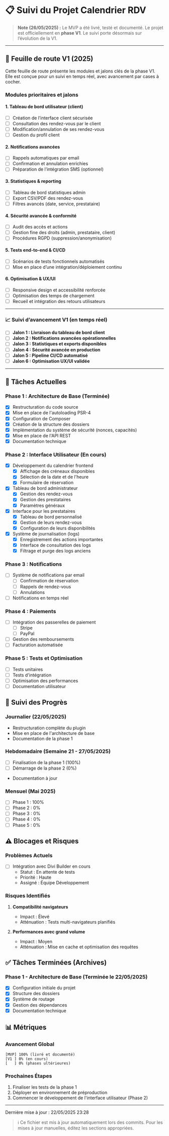# 📋 Suivi du Projet Calendrier RDV

> **Note (26/05/2025) :**
> Le MVP a été livré, testé et documenté. Le projet est officiellement en **phase V1**. Le suivi porte désormais sur l’évolution de la V1.

---

## 🚀 Feuille de route V1 (2025)

Cette feuille de route présente les modules et jalons clés de la phase V1. Elle est conçue pour un suivi en temps réel, avec avancement par cases à cocher.

### Modules prioritaires et jalons

#### 1. Tableau de bord utilisateur (client)
- [ ] Création de l’interface client sécurisée
- [ ] Consultation des rendez-vous par le client
- [ ] Modification/annulation de ses rendez-vous
- [ ] Gestion du profil client

#### 2. Notifications avancées
- [ ] Rappels automatiques par email
- [ ] Confirmation et annulation enrichies
- [ ] Préparation de l’intégration SMS (optionnel)

#### 3. Statistiques & reporting
- [ ] Tableau de bord statistiques admin
- [ ] Export CSV/PDF des rendez-vous
- [ ] Filtres avancés (date, service, prestataire)

#### 4. Sécurité avancée & conformité
- [ ] Audit des accès et actions
- [ ] Gestion fine des droits (admin, prestataire, client)
- [ ] Procédures RGPD (suppression/anonymisation)

#### 5. Tests end-to-end & CI/CD
- [ ] Scénarios de tests fonctionnels automatisés
- [ ] Mise en place d’une intégration/déploiement continu

#### 6. Optimisation & UX/UI
- [ ] Responsive design et accessibilité renforcée
- [ ] Optimisation des temps de chargement
- [ ] Recueil et intégration des retours utilisateurs

---

### 📈 Suivi d’avancement V1 (en temps réel)

- [ ] **Jalon 1 : Livraison du tableau de bord client**
- [ ] **Jalon 2 : Notifications avancées opérationnelles**
- [ ] **Jalon 3 : Statistiques et exports disponibles**
- [ ] **Jalon 4 : Sécurité avancée en production**
- [ ] **Jalon 5 : Pipeline CI/CD automatisé**
- [ ] **Jalon 6 : Optimisation UX/UI validée**

---

## 📌 Tâches Actuelles

### Phase 1 : Architecture de Base (Terminée)
- [x] Restructuration du code source
- [x] Mise en place de l'autoloading PSR-4
- [x] Configuration de Composer
- [x] Création de la structure des dossiers
- [x] Implémentation du système de sécurité (nonces, capacités)
- [x] Mise en place de l'API REST
- [x] Documentation technique

### Phase 2 : Interface Utilisateur (En cours)
- [x] Développement du calendrier frontend
  - [x] Affichage des créneaux disponibles
  - [x] Sélection de la date et de l'heure
  - [x] Formulaire de réservation
- [x] Tableau de bord administrateur
  - [x] Gestion des rendez-vous
  - [x] Gestion des prestataires
  - [x] Paramètres généraux
- [x] Interface pour les prestataires
  - [x] Tableau de bord personnalisé
  - [x] Gestion de leurs rendez-vous
  - [x] Configuration de leurs disponibilités
- [x] Système de journalisation (logs)
  - [x] Enregistrement des actions importantes
  - [x] Interface de consultation des logs
  - [x] Filtrage et purge des logs anciens

### Phase 3 : Notifications
- [ ] Système de notifications par email
  - [ ] Confirmation de réservation
  - [ ] Rappels de rendez-vous
  - [ ] Annulations
- [ ] Notifications en temps réel

### Phase 4 : Paiements
- [ ] Intégration des passerelles de paiement
  - [ ] Stripe
  - [ ] PayPal
- [ ] Gestion des remboursements
- [ ] Facturation automatisée

### Phase 5 : Tests et Optimisation
- [ ] Tests unitaires
- [ ] Tests d'intégration
- [ ] Optimisation des performances
- [ ] Documentation utilisateur

## 📅 Suivi des Progrès

### Journalier (22/05/2025)
- Restructuration complète du plugin
- Mise en place de l'architecture de base
- Documentation de la phase 1

### Hebdomadaire (Semaine 21 - 27/05/2025)
- [ ] Finalisation de la phase 1 (100%)
- [ ] Démarrage de la phase 2 (0%)
- Documentation à jour

### Mensuel (Mai 2025)
- [ ] Phase 1 : 100%
- [ ] Phase 2 : 0%
- [ ] Phase 3 : 0%
- [ ] Phase 4 : 0%
- [ ] Phase 5 : 0%

## ⚠️ Blocages et Risques

### Problèmes Actuels
- [ ] Intégration avec Divi Builder en cours
  - Statut : En attente de tests
  - Priorité : Haute
  - Assigné : Équipe Développement

### Risques Identifiés
1. **Compatibilité navigateurs**
   - Impact : Élevé
   - Atténuation : Tests multi-navigateurs planifiés

2. **Performances avec grand volume**
   - Impact : Moyen
   - Atténuation : Mise en cache et optimisation des requêtes

## ✅ Tâches Terminées (Archives)

### Phase 1 - Architecture de Base (Terminée le 22/05/2025)
- [x] Configuration initiale du projet
- [x] Structure des dossiers
- [x] Système de routage
- [x] Gestion des dépendances
- [x] Documentation technique

## 📊 Métriques

### Avancement Global
```
[MVP] 100% (livré et documenté)
[V1 ] 0% (en cours)
[   ] 0% (phases ultérieures)
```

### Prochaines Étapes
1. Finaliser les tests de la phase 1
2. Déployer en environnement de préproduction
3. Commencer le développement de l'interface utilisateur (Phase 2)

---
Dernière mise à jour : 22/05/2025 23:28

> ℹ️ Ce fichier est mis à jour automatiquement lors des commits. Pour les mises à jour manuelles, éditez les sections appropriées.





























































































































































































































